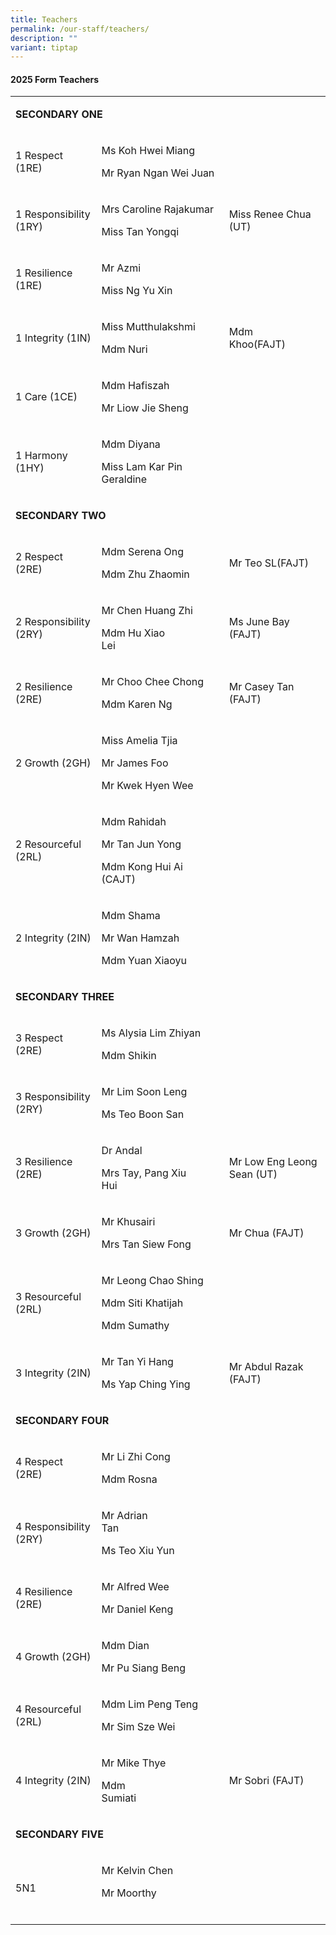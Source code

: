 ```yaml
---
title: Teachers
permalink: /our-staff/teachers/
description: ""
variant: tiptap
---
```

<h4><strong>2025 Form Teachers</strong></h4>
<table style="minWidth: 75px">
<colgroup>
<col>
<col>
<col>
</colgroup>
<tbody>
<tr>
<td rowspan="1" colspan="3">
<p><strong>SECONDARY ONE</strong>
</p>
</td>
</tr>
<tr>
<td rowspan="1" colspan="1">
<p>1 Respect (1RE)</p>
</td>
<td rowspan="1" colspan="1">
<p>Ms Koh Hwei Miang</p>
<p></p>
<p>Mr Ryan Ngan Wei Juan</p>
</td>
<td rowspan="1" colspan="1">
<p>&nbsp;</p>
</td>
</tr>
<tr>
<td rowspan="1" colspan="1">
<p>1 Responsibility (1RY)</p>
</td>
<td rowspan="1" colspan="1">
<p>Mrs Caroline Rajakumar</p>
<p>Miss Tan Yongqi</p>
</td>
<td rowspan="1" colspan="1">
<p>Miss Renee Chua (UT)</p>
</td>
</tr>
<tr>
<td rowspan="1" colspan="1">
<p>1 Resilience (1RE)</p>
</td>
<td rowspan="1" colspan="1">
<p>Mr Azmi</p>
<p>Miss Ng Yu Xin&nbsp;&nbsp;&nbsp;&nbsp;&nbsp;&nbsp;&nbsp;&nbsp;&nbsp;&nbsp;&nbsp;&nbsp;&nbsp;&nbsp;&nbsp;&nbsp;&nbsp;</p>
</td>
<td rowspan="1" colspan="1">
<p>&nbsp;</p>
</td>
</tr>
<tr>
<td rowspan="1" colspan="1">
<p>1 Integrity (1IN)</p>
</td>
<td rowspan="1" colspan="1">
<p>Miss Mutthulakshmi</p>
<p>Mdm Nuri</p>
</td>
<td rowspan="1" colspan="1">
<p>Mdm Khoo(FAJT)&nbsp;&nbsp;&nbsp;&nbsp;&nbsp;&nbsp;</p>
</td>
</tr>
<tr>
<td rowspan="1" colspan="1">
<p>1 Care (1CE)</p>
</td>
<td rowspan="1" colspan="1">
<p>Mdm Hafiszah</p>
<p>Mr Liow Jie Sheng&nbsp;&nbsp;&nbsp;&nbsp;&nbsp;&nbsp;</p>
</td>
<td rowspan="1" colspan="1">
<p>&nbsp;</p>
</td>
</tr>
<tr>
<td rowspan="1" colspan="1">
<p>1 Harmony (1HY)</p>
</td>
<td rowspan="1" colspan="1">
<p>Mdm Diyana</p>
<p>Miss Lam Kar Pin Geraldine&nbsp;&nbsp;&nbsp;&nbsp;&nbsp;&nbsp;&nbsp;&nbsp;&nbsp;&nbsp;&nbsp;&nbsp;</p>
</td>
<td rowspan="1" colspan="1">
<p>&nbsp;</p>
</td>
</tr>
<tr>
<td rowspan="1" colspan="3">
<p><strong>SECONDARY TWO</strong>
</p>
</td>
</tr>
<tr>
<td rowspan="1" colspan="1">
<p>2 Respect (2RE)</p>
</td>
<td rowspan="1" colspan="1">
<p>Mdm Serena Ong</p>
<p>Mdm Zhu Zhaomin</p>
</td>
<td rowspan="1" colspan="1">
<p>Mr Teo SL(FAJT)</p>
</td>
</tr>
<tr>
<td rowspan="1" colspan="1">
<p>2 Responsibility (2RY)</p>
</td>
<td rowspan="1" colspan="1">
<p>Mr Chen Huang Zhi</p>
<p>Mdm Hu Xiao Lei&nbsp;&nbsp;&nbsp;&nbsp;&nbsp;&nbsp;&nbsp;&nbsp;&nbsp;&nbsp;&nbsp;&nbsp;&nbsp;&nbsp;&nbsp;&nbsp;&nbsp;&nbsp;&nbsp;</p>
</td>
<td rowspan="1" colspan="1">
<p>Ms June Bay (FAJT)</p>
</td>
</tr>
<tr>
<td rowspan="1" colspan="1">
<p>2 Resilience (2RE)</p>
</td>
<td rowspan="1" colspan="1">
<p>Mr Choo Chee Chong</p>
<p>Mdm Karen Ng</p>
</td>
<td rowspan="1" colspan="1">
<p>Mr Casey Tan (FAJT)&nbsp;&nbsp;&nbsp;&nbsp;&nbsp;&nbsp;&nbsp;&nbsp;&nbsp;</p>
</td>
</tr>
<tr>
<td rowspan="1" colspan="1">
<p>2 Growth (2GH)</p>
</td>
<td rowspan="1" colspan="1">
<p>Miss Amelia Tjia</p>
<p>Mr James Foo</p>
<p>Mr Kwek Hyen Wee</p>
</td>
<td rowspan="1" colspan="1">
<p>&nbsp;</p>
</td>
</tr>
<tr>
<td rowspan="1" colspan="1">
<p>2 Resourceful (2RL)</p>
</td>
<td rowspan="1" colspan="1">
<p>Mdm Rahidah</p>
<p>Mr Tan Jun Yong &nbsp;&nbsp;</p>
<p>Mdm Kong Hui Ai (CAJT)&nbsp;&nbsp;&nbsp;&nbsp;&nbsp;</p>
</td>
<td rowspan="1" colspan="1">
<p>&nbsp;</p>
</td>
</tr>
<tr>
<td rowspan="1" colspan="1">
<p>2 Integrity (2IN)</p>
</td>
<td rowspan="1" colspan="1">
<p>Mdm Shama</p>
<p>Mr Wan Hamzah</p>
<p>Mdm Yuan Xiaoyu</p>
</td>
<td rowspan="1" colspan="1">
<p>&nbsp;</p>
</td>
</tr>
<tr>
<td rowspan="1" colspan="3">
<p><strong>SECONDARY THREE</strong>
</p>
</td>
</tr>
<tr>
<td rowspan="1" colspan="1">
<p>3 Respect (2RE)</p>
</td>
<td rowspan="1" colspan="1">
<p>Ms Alysia Lim Zhiyan</p>
<p>Mdm Shikin&nbsp;&nbsp;&nbsp;&nbsp;&nbsp;</p>
</td>
<td rowspan="1" colspan="1">
<p>&nbsp;</p>
</td>
</tr>
<tr>
<td rowspan="1" colspan="1">
<p>3 Responsibility (2RY)</p>
</td>
<td rowspan="1" colspan="1">
<p>Mr Lim Soon Leng</p>
<p>Ms Teo Boon San</p>
</td>
<td rowspan="1" colspan="1">
<p>&nbsp;</p>
</td>
</tr>
<tr>
<td rowspan="1" colspan="1">
<p>3 Resilience (2RE)</p>
</td>
<td rowspan="1" colspan="1">
<p>Dr Andal&nbsp;&nbsp;&nbsp;&nbsp;&nbsp;&nbsp;&nbsp;&nbsp;&nbsp;&nbsp;&nbsp;&nbsp;&nbsp;&nbsp;</p>
<p>Mrs Tay, Pang Xiu Hui&nbsp;&nbsp;&nbsp;&nbsp;&nbsp;&nbsp;&nbsp;&nbsp;&nbsp;&nbsp;</p>
</td>
<td rowspan="1" colspan="1">
<p>Mr Low Eng Leong Sean (UT)</p>
</td>
</tr>
<tr>
<td rowspan="1" colspan="1">
<p>3 Growth (2GH)</p>
</td>
<td rowspan="1" colspan="1">
<p>Mr Khusairi</p>
<p>Mrs Tan Siew Fong</p>
</td>
<td rowspan="1" colspan="1">
<p>Mr Chua (FAJT)</p>
</td>
</tr>
<tr>
<td rowspan="1" colspan="1">
<p>3 Resourceful (2RL)</p>
</td>
<td rowspan="1" colspan="1">
<p>Mr Leong Chao Shing</p>
<p>Mdm Siti Khatijah&nbsp;</p>
<p>Mdm Sumathy</p>
</td>
<td rowspan="1" colspan="1">
<p>&nbsp;</p>
</td>
</tr>
<tr>
<td rowspan="1" colspan="1">
<p>3 Integrity (2IN)</p>
</td>
<td rowspan="1" colspan="1">
<p>Mr Tan Yi Hang</p>
<p>Ms Yap Ching Ying</p>
</td>
<td rowspan="1" colspan="1">
<p>Mr Abdul Razak (FAJT)&nbsp;&nbsp;&nbsp;&nbsp;&nbsp;&nbsp;&nbsp;&nbsp;&nbsp;&nbsp;&nbsp;&nbsp;&nbsp;</p>
</td>
</tr>
<tr>
<td rowspan="1" colspan="3">
<p><strong>SECONDARY FOUR</strong>
</p>
</td>
</tr>
<tr>
<td rowspan="1" colspan="1">
<p>4 Respect (2RE)</p>
</td>
<td rowspan="1" colspan="1">
<p>Mr Li Zhi Cong&nbsp;&nbsp;&nbsp;&nbsp;&nbsp;&nbsp;&nbsp;</p>
<p>Mdm Rosna&nbsp;&nbsp;&nbsp;&nbsp;&nbsp;</p>
</td>
<td rowspan="1" colspan="1">
<p>&nbsp;</p>
</td>
</tr>
<tr>
<td rowspan="1" colspan="1">
<p>4 Responsibility (2RY)</p>
</td>
<td rowspan="1" colspan="1">
<p>Mr Adrian Tan&nbsp;&nbsp;&nbsp;&nbsp;&nbsp;&nbsp;&nbsp;&nbsp;&nbsp;&nbsp;&nbsp;&nbsp;&nbsp;&nbsp;&nbsp;&nbsp;&nbsp;&nbsp;&nbsp;&nbsp;&nbsp;&nbsp;&nbsp;&nbsp;&nbsp;</p>
<p>Ms Teo Xiu Yun</p>
</td>
<td rowspan="1" colspan="1">
<p>&nbsp;</p>
</td>
</tr>
<tr>
<td rowspan="1" colspan="1">
<p>4 Resilience (2RE)</p>
</td>
<td rowspan="1" colspan="1">
<p>Mr Alfred Wee&nbsp;&nbsp;&nbsp;&nbsp;&nbsp;</p>
<p>Mr Daniel Keng&nbsp;&nbsp;&nbsp;&nbsp;&nbsp;&nbsp;</p>
</td>
<td rowspan="1" colspan="1">
<p>&nbsp;</p>
</td>
</tr>
<tr>
<td rowspan="1" colspan="1">
<p>4 Growth (2GH)</p>
</td>
<td rowspan="1" colspan="1">
<p>Mdm Dian</p>
<p>Mr Pu Siang Beng</p>
</td>
<td rowspan="1" colspan="1">
<p>&nbsp;</p>
</td>
</tr>
<tr>
<td rowspan="1" colspan="1">
<p>4 Resourceful (2RL)</p>
</td>
<td rowspan="1" colspan="1">
<p>Mdm Lim Peng Teng</p>
<p>Mr Sim Sze Wei &nbsp;&nbsp;&nbsp;&nbsp;&nbsp;&nbsp;&nbsp;</p>
</td>
<td rowspan="1" colspan="1">
<p>&nbsp;</p>
</td>
</tr>
<tr>
<td rowspan="1" colspan="1">
<p>4 Integrity (2IN)</p>
</td>
<td rowspan="1" colspan="1">
<p>Mr Mike Thye</p>
<p>Mdm Sumiati&nbsp;&nbsp;&nbsp;&nbsp;&nbsp;&nbsp;&nbsp;&nbsp;&nbsp;&nbsp;&nbsp;&nbsp;&nbsp;&nbsp;&nbsp;&nbsp;&nbsp;&nbsp;&nbsp;&nbsp;&nbsp;&nbsp;&nbsp;&nbsp;&nbsp;</p>
</td>
<td rowspan="1" colspan="1">
<p>Mr Sobri (FAJT)</p>
</td>
</tr>
<tr>
<td rowspan="1" colspan="3">
<p><strong>SECONDARY FIVE</strong>
</p>
</td>
</tr>
<tr>
<td rowspan="1" colspan="1">
<p>5N1</p>
</td>
<td rowspan="1" colspan="1">
<p>Mr Kelvin Chen</p>
<p>Mr Moorthy&nbsp;&nbsp;&nbsp;&nbsp;&nbsp;&nbsp;&nbsp;&nbsp;&nbsp;&nbsp;&nbsp;&nbsp;
&nbsp;&nbsp;&nbsp;&nbsp;&nbsp;&nbsp;&nbsp;&nbsp;&nbsp;&nbsp;&nbsp;&nbsp;&nbsp;&nbsp;&nbsp;&nbsp;</p>
</td>
<td rowspan="1" colspan="1">
<p>&nbsp;</p>
</td>
</tr>
</tbody>
</table>
<p></p>